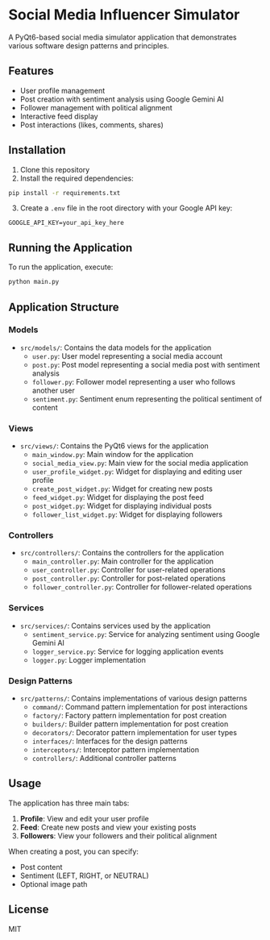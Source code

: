 # Social Media Influencer Simulator

A PyQt6-based social media simulator application that demonstrates various software design patterns and principles.

## Features

- User profile management
- Post creation with sentiment analysis using Google Gemini AI
- Follower management with political alignment
- Interactive feed display
- Post interactions (likes, comments, shares)

## Installation

1. Clone this repository
2. Install the required dependencies:

```bash
pip install -r requirements.txt
```

3. Create a `.env` file in the root directory with your Google API key:

```
GOOGLE_API_KEY=your_api_key_here
```

## Running the Application

To run the application, execute:

```bash
python main.py
```

## Application Structure

### Models
- `src/models/`: Contains the data models for the application
  - `user.py`: User model representing a social media account
  - `post.py`: Post model representing a social media post with sentiment analysis
  - `follower.py`: Follower model representing a user who follows another user
  - `sentiment.py`: Sentiment enum representing the political sentiment of content

### Views
- `src/views/`: Contains the PyQt6 views for the application
  - `main_window.py`: Main window for the application
  - `social_media_view.py`: Main view for the social media application
  - `user_profile_widget.py`: Widget for displaying and editing user profile
  - `create_post_widget.py`: Widget for creating new posts
  - `feed_widget.py`: Widget for displaying the post feed
  - `post_widget.py`: Widget for displaying individual posts
  - `follower_list_widget.py`: Widget for displaying followers

### Controllers
- `src/controllers/`: Contains the controllers for the application
  - `main_controller.py`: Main controller for the application
  - `user_controller.py`: Controller for user-related operations
  - `post_controller.py`: Controller for post-related operations
  - `follower_controller.py`: Controller for follower-related operations

### Services
- `src/services/`: Contains services used by the application
  - `sentiment_service.py`: Service for analyzing sentiment using Google Gemini AI
  - `logger_service.py`: Service for logging application events
  - `logger.py`: Logger implementation

### Design Patterns
- `src/patterns/`: Contains implementations of various design patterns
  - `command/`: Command pattern implementation for post interactions
  - `factory/`: Factory pattern implementation for post creation
  - `builders/`: Builder pattern implementation for post creation
  - `decorators/`: Decorator pattern implementation for user types
  - `interfaces/`: Interfaces for the design patterns
  - `interceptors/`: Interceptor pattern implementation
  - `controllers/`: Additional controller patterns

## Usage

The application has three main tabs:

1. **Profile**: View and edit your user profile
2. **Feed**: Create new posts and view your existing posts
3. **Followers**: View your followers and their political alignment

When creating a post, you can specify:
- Post content
- Sentiment (LEFT, RIGHT, or NEUTRAL)
- Optional image path

## License

MIT 